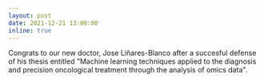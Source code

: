 ```yaml
---
layout: post
date: 2021-12-21 13:00:00
inline: true
---
```


Congrats to our new doctor, Jose Liñares-Blanco after a succesful defense of his thesis entitled "Machine learning techniques applied to the diagnosis and precision oncological treatment through the analysis of omics data".
